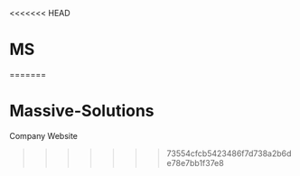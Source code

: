 <<<<<<< HEAD
# MS
=======
# Massive-Solutions
Company Website
>>>>>>> 73554cfcb5423486f7d738a2b6de78e7bb1f37e8

